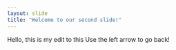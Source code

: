 ```yaml
---
layout: slide
title: "Welcome to our second slide!"
---
```

Hello, this is my edit to this
Use the left arrow to go back!
